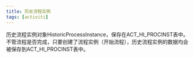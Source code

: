 ```yaml
---
title: 历史流程实例
tags: [activiti]
---
```


历史流程实例对象HistoricProcessInstance，保存在ACT_HI_PROCINST表中。不管流程是否完成，只要创建了流程实例（开始流程），历史流程实例的数据均会被保存到ACT_HI_PROCINST表中。